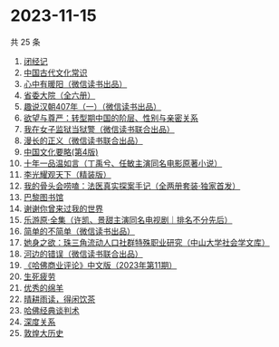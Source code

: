 # 2023-11-15

共 25 条

<!-- BEGIN WEREAD -->
<!-- 最后更新时间 2023-11-15 08:30:06 +0800 -->
1. [闭经记](https://weread.qq.com/web/bookDetail/35332510813ab84b3g0188bd)
1. [中国古代文化常识](https://weread.qq.com/web/bookDetail/36832c507164851a368ca1b)
1. [心中有暖阳（微信读书出品）](https://weread.qq.com/web/bookDetail/c8132c10813ab84a8g01319d)
1. [省委大院（全六册）](https://weread.qq.com/web/bookDetail/a7a32450813ab81fag013705)
1. [趣说汉朝407年（一）（微信读书出品）](https://weread.qq.com/web/bookDetail/8c332580813ab8498g015f61)
1. [欲望与尊严：转型期中国的阶层、性别与亲密关系](https://weread.qq.com/web/bookDetail/94432d407191a1459445e45)
1. [我在女子监狱当狱警（微信读书联合出品）](https://weread.qq.com/web/bookDetail/a6832ec0813ab84c3g0110fe)
1. [漫长的正义（微信读书联合出品）](https://weread.qq.com/web/bookDetail/95b32ca0813ab848bg016ac9)
1. [中国文化要略(第4版)](https://weread.qq.com/web/bookDetail/25032b40813ab7206g0102b1)
1. [十年一品温如言（丁禹兮、任敏主演同名电影原著小说）](https://weread.qq.com/web/bookDetail/fdf32e205c98e8fdff600dc)
1. [李光耀观天下（精装版）](https://weread.qq.com/web/bookDetail/63c32e90813ab844ag014d47)
1. [我的骨头会唠嗑：法医真实探案手记（全两册套装·独家首发）](https://weread.qq.com/web/bookDetail/78c32920813ab8489g010346)
1. [巴黎图书馆](https://weread.qq.com/web/bookDetail/a6032830813ab78beg010808)
1. [谢谢你曾来过我的世界](https://weread.qq.com/web/bookDetail/be5322e0595fa5be522580d)
1. [乐游原·全集（许凯、景甜主演同名电视剧｜排名不分先后）](https://weread.qq.com/web/bookDetail/34532160813ab846cg010875)
1. [简单的不简单（微信读书出品）](https://weread.qq.com/web/bookDetail/a0632380813ab848ag0104e3)
1. [她身之欲：珠三角流动人口社群特殊职业研究（中山大学社会学文库）](https://weread.qq.com/web/bookDetail/fbd32c20716928dbfbda720)
1. [河边的错误（微信读书联合出品）](https://weread.qq.com/web/bookDetail/e7f32350813ab8475g0126a1)
1. [《哈佛商业评论》中文版（2023年第11期）](https://weread.qq.com/web/bookDetail/4b932b90813ab84c5g0159dc)
1. [生死疲劳](https://weread.qq.com/web/bookDetail/c2f320f071935f63c2f1313)
1. [优秀的绵羊](https://weread.qq.com/web/bookDetail/68532c205ccc3d685319c9a)
1. [晴耕雨读，得闲饮茶](https://weread.qq.com/web/bookDetail/e39320b0813ab8447g0133f8)
1. [哈佛经典谈判术](https://weread.qq.com/web/bookDetail/bf032c7072103ce5bf0568a)
1. [深度关系](https://weread.qq.com/web/bookDetail/bb432f60813ab8444g014d61)
1. [敦煌大历史](https://weread.qq.com/web/bookDetail/c4832a70813ab76a1g0188fb)
<!-- END WEREAD -->
